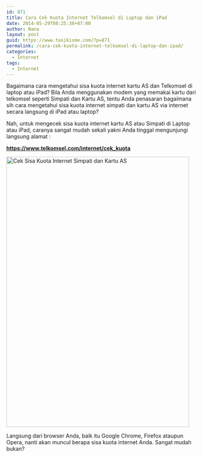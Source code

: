 ```yaml
---
id: 871
title: Cara Cek Kuota Internet Telkomsel di Laptop dan iPad
date: 2014-05-29T08:25:38+07:00
author: Nana
layout: post
guid: https://www.tasikisme.com/?p=871
permalink: /cara-cek-kuota-internet-telkomsel-di-laptop-dan-ipad/
categories:
  - Internet
tags:
  - Internet
---
```

Bagaimana cara mengetahui sisa kuota internet kartu AS dan Telkomsel di laptop atau iPad? Bila Anda menggunakan modem yang memakai kartu dari telkomsel seperti Simpati dan Kartu AS, tentu Anda penasaran bagaimana sih cara mengetahui sisa kuota internet simpati dan kartu AS via internet secara langsung di iPad atau laptop?

Nah, untuk mengecek sisa kuota internet kartu AS atau Simpati di Laptop atau iPad, caranya sangat mudah sekali yakni Anda tinggal mengunjungi langsung alamat :

**https://www.telkomsel.com/internet/cek_kuota**

<img loading="lazy"  src="https://3.bp.blogspot.com/-k3RPRjUaGXM/U4buc4NQGjI/AAAAAAAADJs/fEpJAbzMcEo/s1600/cek_sisa_kuota_simpati_as.png" alt="Cek Sisa Kuota Internet Simpati dan Kartu AS" width="480" height="710" /> 

Langsung dari browser Anda, baik itu Google Chrome, Firefox ataupun Opera, nanti akan muncul berapa sisa kuota internet Anda. Sangat mudah bukan?